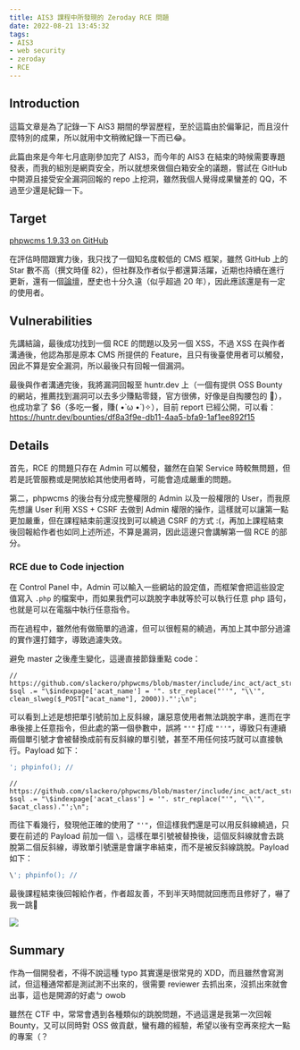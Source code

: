 ```yaml
---
title: AIS3 課程中所發現的 Zeroday RCE 問題
date: 2022-08-21 13:45:32
tags:
- AIS3
- web security
- zeroday
- RCE
---
```


## Introduction

這篇文章是為了記錄一下 AIS3 期間的學習歷程，至於這篇由於偏筆記，而且沒什麼特別的成果，所以就用中文稍微紀錄一下而已😂。

此篇由來是今年七月底剛參加完了 AIS3，而今年的 AIS3 在結束的時候需要專題發表，而我的組別是網頁安全，所以就想來做個白箱安全的議題，嘗試在 GitHub 中開源且接受安全漏洞回報的 repo 上挖洞，雖然我個人覺得成果蠻差的 QQ，不過至少還是紀錄一下。

<!-- more -->

## Target

[phpwcms 1.9.33 on GitHub](https://github.com/slackero/phpwcms)

在評估時間跟實力後，我只找了一個知名度較低的 CMS 框架，雖然 GitHub 上的 Star 數不高（撰文時僅 82），但社群及作者似乎都還算活躍，近期也持續在進行更新，還有一個[論壇](https://forum.phpwcms.org/)，歷史也十分久遠（似乎超過 20 年），因此應該還是有一定的使用者。

## Vulnerabilities

先講結論，最後成功找到一個 RCE 的問題以及另一個 XSS，不過 XSS 在與作者溝通後，他認為那是原本 CMS 所提供的 Feature，且只有後臺使用者可以觸發，因此不算是安全漏洞，所以最後只有回報一個漏洞。

最後與作者溝通完後，我將漏洞回報至 huntr.dev 上（一個有提供 OSS Bounty 的網站，推薦找到漏洞可以去多少賺點零錢，官方很佛，好像是自掏腰包的 🤣），也成功拿了 $6（多吃一餐，賺( •̀ ω •́ )✧），目前 report 已經公開，可以看：
<https://huntr.dev/bounties/df8a3f9e-db11-4aa5-bfa9-1af1ee892f15>

## Details

首先，RCE 的問題只存在 Admin 可以觸發，雖然在自架 Service 時較無問題，但若是託管服務或是開放給其他使用者時，可能會造成嚴重的問題。

第二，phpwcms 的後台有分成完整權限的 Admin 以及一般權限的 User，而我原先想讓 User 利用 XSS + CSRF 去做到 Admin 權限的操作，這樣就可以讓第一點更加嚴重，但在課程結束前還沒找到可以繞過 CSRF 的方式 :(，再加上課程結束後回報給作者也如同上述所述，不算是漏洞，因此這邊只會講解第一個 RCE 的部分。

### RCE due to Code injection

在 Control Panel 中，Admin 可以輸入一些網站的設定值，而框架會把這些設定值寫入 `.php` 的檔案中，而如果我們可以跳脫字串就等於可以執行任意 php 語句，也就是可以在電腦中執行任意指令。

而在過程中，雖然他有做簡單的過濾，但可以很輕易的繞過，再加上其中部分過濾的實作還打錯字，導致過濾失效。

避免 master 之後產生變化，這邊直接節錄重點 code：

```php=85
// https://github.com/slackero/phpwcms/blob/master/include/inc_act/act_structure.php#L85
$sql .= "\$indexpage['acat_name'] = '". str_replace("''", "\\'", clean_slweg($_POST["acat_name"], 2000))."';\n";
```

可以看到上述是想把單引號前加上反斜線，讓惡意使用者無法跳脫字串，進而在字串後接上任意指令，但此處的第一個參數中，誤將 `"'"` 打成 `"''"`，導致只有連續兩個單引號才會被替換成前有反斜線的單引號，甚至不用任何技巧就可以直接執行。Payload 如下：

```php
'; phpinfo(); //
```

```php=109
// https://github.com/slackero/phpwcms/blob/master/include/inc_act/act_structure.php#L109
$sql .= "\$indexpage['acat_class'] = '". str_replace("'", "\\'", $acat_class)."';\n";
```

而往下看幾行，發現他正確的使用了 `"'"`，但這樣我們還是可以用反斜線繞過，只要在前述的 Payload 前加一個 `\`，這樣在單引號被替換後，這個反斜線就會去跳脫第二個反斜線，導致單引號還是會讓字串結束，而不是被反斜線跳脫。Payload 如下：

```php
\'; phpinfo(); //
```

最後課程結束後回報給作者，作者超友善，不到半天時間就回應而且修好了，嚇了我一跳🤣

![](https://i.imgur.com/En1DfAs.png)

## Summary

作為一個開發者，不得不說這種 typo 其實還是很常見的 XDD，而且雖然會寫測試，但這種通常都是測試測不出來的，很需要 reviewer 去抓出來，沒抓出來就會出事，這也是開源的好處ㄅ owob

雖然在 CTF 中，常常會遇到各種類似的跳脫問題，不過這還是我第一次回報 Bounty，又可以同時對 OSS 做貢獻，蠻有趣的經驗，希望以後有空再來挖大一點的專案（？
